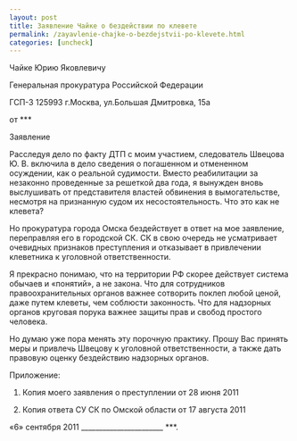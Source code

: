 ```yaml
---
layout: post
title: Заявление Чайке о бездействии по клевете
permalink: /zayavlenie-chajke-o-bezdejstvii-po-klevete.html
categories: [uncheck]
---
```



Чайке Юрию Яковлевичу

Генеральная прокуратура Российской Федерации

ГСП-3 125993 г.Москва, ул.Большая Дмитровка, 15а


от ***


Заявление


Расследуя дело по факту ДТП с моим участием, следователь Швецова Ю. В. включила в дело сведения о погашенном и отмененном осуждении, как о реальной судимости. Вместо реабилитации за незаконно проведенные за решеткой два года, я вынужден вновь выслушивать от представителя властей обвинения в вымогательстве, несмотря на признанную судом их несостоятельность. Что это как не клевета?


Но прокуратура города Омска бездействует в ответ на мое заявление, переправляя его в городской СК. СК в свою очередь не усматривает очевидных признаков преступления и отказывает в привлечении клеветника к уголовной ответственности.


Я прекрасно понимаю, что на территории РФ скорее действует система обычаев и «понятий», а не закона. Что для сотрудников правоохранительных органов важнее сотворить поклеп любой ценой, даже путем клеветы, чем соблюсти законность. Что для надзорных органов круговая порука важнее защиты прав и свобод простого человека.


Но думаю уже пора менять эту порочную практику. Прошу Вас принять меры и привлечь Швецову к уголовной ответственности, а также дать правовую оценку бездействию надзорных органов.


Приложение:

1. Копия моего заявления о преступлении от 28 июня 2011

2. Копия ответа СУ СК по Омской области от 17 августа 2011


«6» сентября 2011 _______________________ ***.

